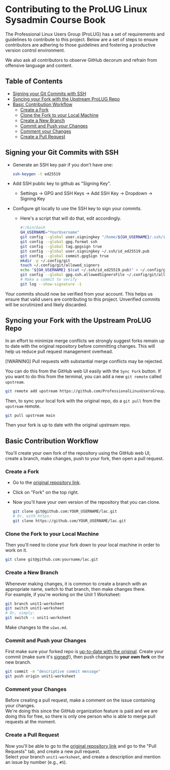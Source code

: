 # Contributing to the ProLUG Linux Sysadmin Course Book

The Professional Linux Users Group (ProLUG) has a set of requirements and guidelines to
contribute to this project. Below are a set of steps to ensure contributors are adhering 
to those guidelines and fostering a productive version control environment. 

We also ask all contributors to observe GitHub decorum and refrain from offensive language and content.

## Table of Contents
* [Signing your Git Commits with SSH](#signing-your-git-commits-with-ssh) 
* [Syncing your Fork with the Upstream ProLUG Repo](#syncing-your-fork-with-the-upstream-prolug-repo) 
* [Basic Contribution Workflow](#basic-contribution-workflow) 
    * [Create a Fork](#create-a-fork) 
    * [Clone the Fork to your Local Machine](#clone-the-fork-to-your-local-machine) 
    * [Create a New Branch](#create-a-new-branch) 
    * [Commit and Push your Changes](#commit-and-push-your-changes) 
    * [Comment your Changes](#comment-your-changes) 
    * [Create a Pull Request](#create-a-pull-request) 


## Signing your Git Commits with SSH
* Generate an SSH key pair if you don't have one:
  ```bash
  ssh-keygen -t ed25519
  ```
* Add SSH public key to github as "Signing Key".

    * Settings -> GPG and SSH Keys -> Add SSH Key -> Dropdown -> Signing Key
* Configure git locally to use the SSH key to sign your commits.
    * Here's a script that will do that, edit accordingly.  
      ```bash
      #!/bin/bash
      GH_USERNAME="YourUsername"
      git config --global user.signingkey "/home/${GH_USERNAME}/.ssh/id_ed25519"
      git config --global gpg.format ssh
      git config --global tag.gpgsign true
      git config --global user.signingkey ~/.ssh/id_ed25519.pub
      git config --global commit.gpgSign true
      mkdir -p ~/.config/git
      touch ~/.config/git/allowed_signers
      echo "${GH_USERNAME} $(cat ~/.ssh/id_ed25519.pub)" > ~/.config/git/allowed_signers
      git config --global gpg.ssh.allowedSignersFile ~/.config/git/allowed_signers
      # Make a commit to verify
      git log --show-signature -1
      ```
Your commits should now be verified from your account. This helps us ensure that valid users are
contributing to this project. Unverified commits will be scrutinized and likely discarded.


## Syncing your Fork with the Upstream ProLUG Repo 
In an effort to minimize merge conflicts we strongly suggest forks remain up to date with 
the original repository before committing changes. This will help us reduce pull request management overhead.

[!WARNING]
Pull requests with substantial merge conflicts may be rejected.

You can do this from the GitHub web UI easily with the `Sync Fork` button. If you want to do this from the terminal, you can add a new `git remote` called `upstream`.  
```bash
git remote add upstream https://github.com/ProfessionalLinuxUsersGroup/lac.git
```
Then, to sync your local fork with the original repo, do a `git pull` from the `upstream` remote.  
```bash
git pull upstream main
```
Then your fork is up to date with the original upstream repo.

## Basic Contribution Workflow
You'll create your own fork of the repository using the GitHub web UI, create a
branch, make changes, push to your fork, then open a pull request.  



### Create a Fork
- Go to the [original repository link](https://github.com/ProfessionalLinuxUsersGroup/lac).  
- Click on "Fork" on the top right.  
- Now you'll have your own version of the repository that you can clone.
  
  ```bash
  git clone git@github.com:YOUR_USERNAME/lac.git
  # Or, with https:
  git clone https://github.com/YOUR_USERNAME/lac.git
  ```


### Clone the Fork to your Local Machine
Then you'll need to clone your fork down to your local machine in order to work on it.  
```bash
git clone git@github.com:yourname/lac.git
```


### Create a New Branch
Whenever making changes, it is common to create a branch with an appropriate name, switch to
that branch, then make changes there.  
For example, if you're working on the Unit 1 Worksheet:
```bash
git branch unit1-worksheet
git switch unit1-worksheet
# Or, simply:
git switch -c unit1-worksheet
```
Make changes to the `u1ws.md`.  


### Commit and Push your Changes
First make sure your forked repo is [up-to-date with the original](#syncing-your-fork-with-the-original).
Create your commit (make sure it's [signed](#signing-your-git-commits-with-ssh)!), then push changes to **your own fork** on the new branch.  
  
```bash
git commit -m "descriptive commit message"
git push origin unit1-worksheet
```

### Comment your Changes
Before creating a pull request, make a comment on the issue containing your changes.  
We're doing this since the GitHub organization feature is paid and we are doing this for free, so there is only one person who is able to merge pull requests at the moment. 


### Create a Pull Request
Now you'll be able to go to the [original repository link](https://github.com/ProfessionalLinuxUsersGroup/lac) and go to the "Pull Requests" tab, and create a new pull request.  
Select your branch `unit1-worksheet`, and create a description and mention an issue by number (e.g., `#5`).  

